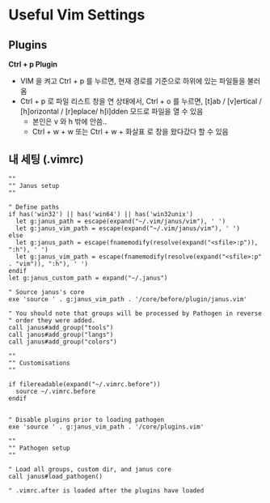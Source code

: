 # Useful Vim Settings
## Plugins
__Ctrl + p Plugin__
- VIM 을 켜고 Ctrl + p 를 누르면, 현재 경로를 기준으로 하위에 있는 파일들을 불러옴
- Ctrl + p 로 파일 리스트 창을 연 상태에서, Ctrl + o 를 누르면, [t]ab / [v]ertical / [h]orizontal / [r]eplace/ h[i]dden 모드로 파일을 열 수 있음
  - 본인은 v 와 h 밖에 안씀..
  - Ctrl + w + w 또는 Ctrl + w + 화살표 로 창을 왔다갔다 할 수 있음

## 내 세팅 (.vimrc)
```
""
"" Janus setup
""

" Define paths
if has('win32') || has('win64') || has('win32unix')
  let g:janus_path = escape(expand("~/.vim/janus/vim"), ' ')
  let g:janus_vim_path = escape(expand("~/.vim/janus/vim"), ' ')
else
  let g:janus_path = escape(fnamemodify(resolve(expand("<sfile>:p")), ":h"), ' ')
  let g:janus_vim_path = escape(fnamemodify(resolve(expand("<sfile>:p" . "vim")), ":h"), ' ')
endif
let g:janus_custom_path = expand("~/.janus")

" Source janus's core
exe 'source ' . g:janus_vim_path . '/core/before/plugin/janus.vim'

" You should note that groups will be processed by Pathogen in reverse
" order they were added.
call janus#add_group("tools")
call janus#add_group("langs")
call janus#add_group("colors")

""
"" Customisations
""

if filereadable(expand("~/.vimrc.before"))
  source ~/.vimrc.before
endif


" Disable plugins prior to loading pathogen
exe 'source ' . g:janus_vim_path . '/core/plugins.vim'

""
"" Pathogen setup
""

" Load all groups, custom dir, and janus core
call janus#load_pathogen()

" .vimrc.after is loaded after the plugins have loaded
```
